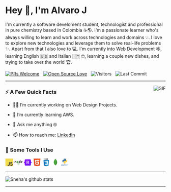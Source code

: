 <h1>Hey 👋, I'm Alvaro J</h1>
<p>I'm currently a software develoment student, technologist and professional in pure chemistry based in Colombia ☕🌎. I'm a passionate learner who's always willing to learn and work across technologies and domains 💡. I love to explore new technologies and leverage them to solve real-life problems ✨. Apart from that I also love to 💻. I'm currently into Web Development 🕸️, learning English 🇺🇸 and Italian 🇮🇹 🤓, learning a couple new dishes, and trying to take over the world 🏆.</p>
<p>
  
[![PRs Welcome](https://img.shields.io/badge/PRs-welcome-brightgreen.svg?style=flat&logo=github)](https://github.com/System32-cmd)
 &nbsp;
[![Open Source Love](https://img.shields.io/badge/Open%20Source-%F0%9F%A4%8D-Green)](https://github.com/System32-cmd)
 &nbsp;
<img alt="Visitors" src="https://komarev.com/ghpvc/?username=System32-cmd&style=flat&labelColor=black&logo=github&label=PROFILE+VIEWS&color=29bf12"/>
 &nbsp;
<img alt="Last Commit" src="https://img.shields.io/github/last-commit/System32-cmd/System32-cmd?logo=markdown&label=LAST+UPDATE&color=29bf12&style=flat">
</p>

<p></p>


---
<div style="text-align: justify"> 

</div>

<img align="right" height="270px" alt="GIF" src="https://i.pinimg.com/originals/fb/c6/f3/fbc6f31bd3b84159470b973aca7e0f97.gif" />

<h3>⚡️ A Few Quick Facts</h3>

- 👨‍💻 I’m currently working on Web Design Projects.

- 🌱 I’m currently learning AWS.

- 💬 Ask me anything 🤓

- 📫 How to reach me: [LinkedIn](https://www.linkedin.com/in/alvaro-jose-avendano)

<h3>🚀 Some Tools I Use</h3>
<p align="left">
<img src="https://raw.githubusercontent.com/devicons/devicon/master/icons/javascript/javascript-original.svg" alt="javascript" width="25" height="25" />
<img src="https://raw.githubusercontent.com/devicons/devicon/master/icons/nodejs/nodejs-original-wordmark.svg" alt="nodejs" width="25" height="25" />
<img src="https://github.com/devicons/devicon/blob/master/icons/bootstrap/bootstrap-original.svg" alt="bootstrap" width="25" height="25" />
<img src="https://github.com/devicons/devicon/blob/master/icons/html5/html5-original.svg" alt="python" width="25" height="25" />
<img src="https://raw.githubusercontent.com/devicons/devicon/master/icons/css3/css3-original-wordmark.svg" alt="css3" width="25" height="25" /> 
<img src="https://raw.githubusercontent.com/devicons/devicon/master/icons/mongodb/mongodb-original.svg" alt="mongodb" width="25" height="25" />
<img src="https://raw.githubusercontent.com/devicons/devicon/master/icons/python/python-original-wordmark.svg" alt="python" width="25" height="25" />

---
<p>

![Sneha's github stats](https://github-readme-stats.vercel.app/api?username=AJAV-Dev&show_icons=true&theme=tokyonight)

</p>

---
